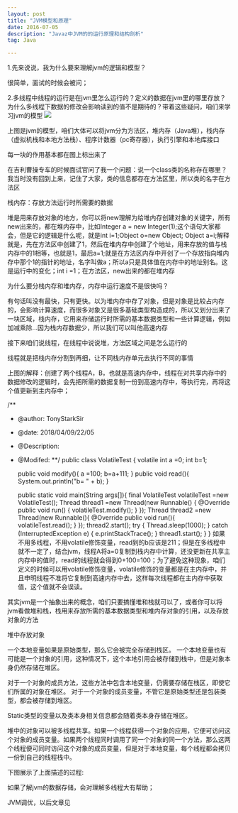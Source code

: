 ```yaml
---
layout: post
title: "JVM模型和原理"
date: 2016-07-05 
description: "Javaz中JVM的的运行原理和结构剖析"
tag: Java

---     
```

1.先来说说，我为什么要来理解jvm的逻辑和模型？

很简单，面试的时候会被问；

2.多线程中线程的运行是在jvm里怎么运行的？定义的数据在jvm里的哪里存放？为什么多线程下数据的修改会影响读到的值不是期待的？带着这些疑问，咱们来学习jvm的模型
![](https://static.oschina.net/uploads/space/2018/0415/031340_5Hog_2722357.png)

上图是jvm的模型，咱们大体可以将jvm分为方法区，堆内存（Java堆），栈内存（虚拟机栈和本地方法栈）、程序计数器（pc寄存器），执行引擎和本地库接口

每一块的作用基本都在图上标出来了

在吉利曹操专车的时候面试官问了我一个问题：说一个class类的名称存在哪里？我当时没有回到上来，记住了大家，类的信息都存在方法区里，所以类的名字在方法区

栈内存：存放方法运行时所需要的数据

堆是用来存放对象的地方，你可以将new理解为给堆内存创建对象的关键字，所有new出来的，都在堆内存中，比如Integer a = new Integer(1);这个语句大家都会，但是它的逻辑是什么呢，就是int i=1;Object o=new Object; Object a=i;解释就是，先在方法区中创建了1，然后在堆内存中创建了个地址，用来存放的值与栈内存中的1相等，也就是1，最后a=1;就是在方法区内存中开创了一个存放指向堆内存中那个1的指针的地址，名字叫做a；所以a只是具体值在内存中的地址别名。这是运行中的变化；int i =1；在方法区，new出来的都在堆内存

为什么要分栈内存和堆内存，内存中运行速度不是很快吗？

有句话叫没有最快，只有更快。以为堆内存中存了对象，但是对象是比较占内存的，会影响计算速度，而很多对象又是很多基础类型构造成的，所以又划分出来了一块区域，栈内存，它用来存储运行时所需的基本数据类型和一些计算逻辑，例如加减乘除…因为栈内存数据少，所以我们可以叫他高速内存

接下来咱们说线程，在线程中说说堆，方法区域之间是怎么运行的



线程就是把栈内存分割到再细，让不同栈内存单元去执行不同的事情

上图的解释：创建了两个线程A，B，也就是高速内存中，线程在对共享内存中的数据修改的逻辑时，会先把所需的数据复制一份到高速内存中，等执行完，再将这个值更新到主内存中；

/**
 * @author: TonyStarkSir
 * @date: 2018/04/09/22/05
 * @Description:
 * @Modifed:
 **/
public class VolatileTest {
    volatile int a =0;
    int b=1;

    public void  modify(){
        a =100;
        b=a+111;
    }
    public void read(){
        System.out.println("b= " + b);
    }

    public static void main(String args[]){
        final VolatileTest volatileTest =new VolatileTest();
        Thread thread1 =new Thread(new Runnable() {
            @Override
            public void run() {
                volatileTest.modify();
            }
        });
        Thread thread2 =new Thread(new Runnable(){
            @Override
            public void run(){
                volatileTest.read();
            }
        });
        thread2.start();
        try {
            Thread.sleep(1000);
        } catch (InterruptedException e) {
            e.printStackTrace();
        }
        thread1.start();
    }
}
如果不用多线程，不用volatile修饰变量，read到的b应该是211；但是在多线程中就不一定了，结合jvm，线程A将a=0复制到栈内存中计算，还没更新在共享主内存中的值时，read的线程就会得到0+100=100；为了避免这种现象，咱们定义的时候可以用volatile修饰变量，volatile修饰的变量都是在主内存中，并且申明线程不准将它复制到高速内存中去，这样每次线程都在主内存中获取值，这个值就不会误读。

其实jvm是一个抽象出来的概念，咱们只要搞懂堆和栈就可以了，或者你可以将jvm看做堆和栈，栈用来存放所需的基本数据类型和堆内存对象的引用，以及存放对象的方法

堆中存放对象



一个本地变量如果是原始类型，那么它会被完全存储到栈区。 
一个本地变量也有可能是一个对象的引用，这种情况下，这个本地引用会被存储到栈中，但是对象本身仍然存储在堆区。

对于一个对象的成员方法，这些方法中包含本地变量，仍需要存储在栈区，即使它们所属的对象在堆区。 
对于一个对象的成员变量，不管它是原始类型还是包装类型，都会被存储到堆区。

Static类型的变量以及类本身相关信息都会随着类本身存储在堆区。

堆中的对象可以被多线程共享。如果一个线程获得一个对象的应用，它便可访问这个对象的成员变量。如果两个线程同时调用了同一个对象的同一个方法，那么这两个线程便可同时访问这个对象的成员变量，但是对于本地变量，每个线程都会拷贝一份到自己的线程栈中。

下图展示了上面描述的过程: 



如果了解jvm的数据存储，会对理解多线程大有帮助；

JVM调优，以后文章见


